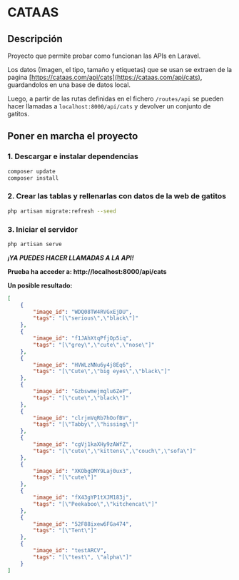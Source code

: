 # CATAAS

## Descripción
Proyecto que permite probar como funcionan las APIs en Laravel.

Los datos (Imagen, el tipo, tamaño y etiquetas) que se usan se extraen de la pagina [https://cataas.com/api/cats](https://cataas.com/api/cats), guardandolos en una base de datos local.

Luego, a partir de las rutas definidas en el fichero `/routes/api` se pueden hacer llamadas a `localhost:8000/api/cats` y devolver un conjunto de gatitos.

## Poner en marcha el proyecto

### 1. Descargar e instalar dependencias
```bash
composer update
composer install
```

### 2. Crear las tablas y rellenarlas con datos de la web de gatitos
```bash
php artisan migrate:refresh --seed
```

### 3. Iniciar el servidor
```bash
php artisan serve
```

**_¡YA PUEDES HACER LLAMADAS A LA API!_**

**Prueba ha acceder a: http://localhost:8000/api/cats**

**Un posible resultado:**
```json
[
    {
        "image_id": "WDQ08TW4RVGxEjDU",
        "tags": "[\"serious\",\"black\"]"
    },
    {
        "image_id": "f1JAhXtqPfjOp5iq",
        "tags": "[\"grey\",\"cute\",\"nose\"]"
    },
    {
        "image_id": "HVWLzNNu6y4j8Eq6",
        "tags": "[\"Cute\",\"big eyes\",\"black\"]"
    },
    {
        "image_id": "Gzbswmejmglu6ZeP",
        "tags": "[\"cute\",\"black\"]"
    },
    {
        "image_id": "clrjmVqRb7hOofBV",
        "tags": "[\"Tabby\",\"hissing\"]"
    },
    {
        "image_id": "cgVj1kaXHy9zAWfZ",
        "tags": "[\"cute\",\"kittens\",\"couch\",\"sofa\"]"
    },
    {
        "image_id": "XKObgOMY9Laj0ux3",
        "tags": "[\"cute\"]"
    },
    {
        "image_id": "fX43gYP1tXJM183j",
        "tags": "[\"Peekaboo\",\"kitchencat\"]"
    },
    {
        "image_id": "52F88ixew6FGa474",
        "tags": "[\"Tent\"]"
    },
    {
        "image_id": "testARCV",
        "tags": "[\"test\", \"alpha\"]"
    }
]
```